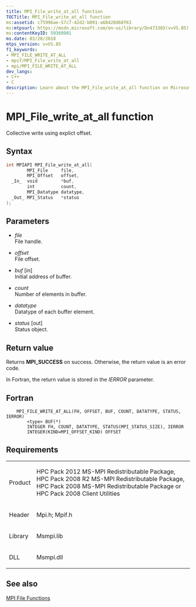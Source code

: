 ```yaml
---
title: MPI_File_write_at_all function
TOCTitle: MPI_File_write_at_all function
ms:assetid: c75996ae-57c7-42d2-b091-a68420d68f63
ms:mtpsurl: https://msdn.microsoft.com/en-us/library/Dn473365(v=VS.85)
ms:contentKeyID: 59360901
ms.date: 03/28/2018
mtps_version: v=VS.85
f1_keywords:
- MPI_FILE_WRITE_AT_ALL
- mpif/MPI_File_write_at_all
- mpi/MPI_FILE_WRITE_AT_ALL
dev_langs:
- C++
- C
description: Learn about the MPI_File_write_at_all function on Microsoft's official site. Understand its syntax, parameters, return values, and related requirements.
---
```


# MPI\_File\_write\_at\_all function

Collective write using explict offset.

## Syntax

``` c++
int MPIAPI MPI_File_write_at_all(
        MPI_File     file,
        MPI_Offset   offset,
  _In_  void         *buf,
        int          count,
        MPI_Datatype datatype,
  _Out_ MPI_Status   *status
);
```

## Parameters

  - *file*  
    File handle.

  - *offset*  
    File offset.

  - *buf* \[in\]  
    Initial address of buffer.

  - *count*  
    Number of elements in buffer.

  - *datatype*  
    Datatype of each buffer element.

  - *status* \[out\]  
    Status object.

## Return value

Returns **MPI\_SUCCESS** on success. Otherwise, the return value is an error code.

In Fortran, the return value is stored in the *IERROR* parameter.

## Fortran

``` FORTRAN
    MPI_FILE_WRITE_AT_ALL(FH, OFFSET, BUF, COUNT, DATATYPE, STATUS, IERROR)
        <type> BUF(*)
        INTEGER FH, COUNT, DATATYPE, STATUS(MPI_STATUS_SIZE), IERROR
        INTEGER(KIND=MPI_OFFSET_KIND) OFFSET
```

## Requirements

<table>
<colgroup>
<col/>
<col/>
</colgroup>
<tbody>
<tr class="odd">
<td><p>Product</p></td>
<td><p>HPC Pack 2012 MS-MPI Redistributable Package, HPC Pack 2008 R2 MS-MPI Redistributable Package, HPC Pack 2008 MS-MPI Redistributable Package or HPC Pack 2008 Client Utilities</p></td>
</tr>
<tr class="even">
<td><p>Header</p></td>
<td>Mpi.h;
Mpif.h</td>
</tr>
<tr class="odd">
<td><p>Library</p></td>
<td>Msmpi.lib</td>
</tr>
<tr class="even">
<td><p>DLL</p></td>
<td>Msmpi.dll</td>
</tr>
</tbody>
</table>


## See also

[MPI File Functions](mpi-file-functions.md)

